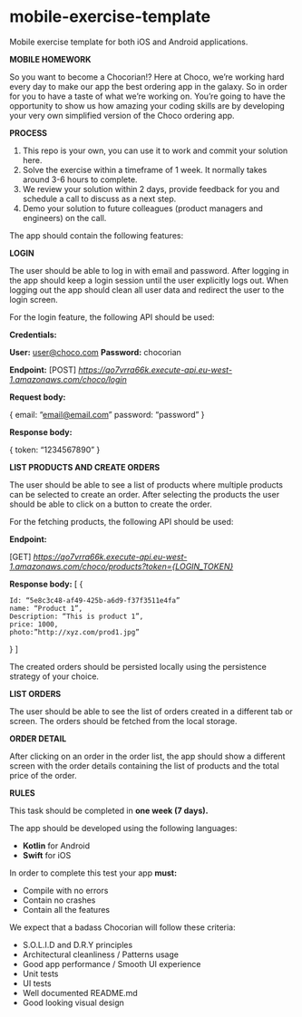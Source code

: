 # mobile-exercise-template
Mobile exercise template for both iOS and Android applications.

**MOBILE HOMEWORK**

So you want to become a Chocorian!? Here at Choco, we’re working hard every day to make our app the best ordering app in the galaxy. So in order for you to have a taste of what we’re working on. You’re going to have the opportunity to show us how amazing your coding skills are by developing your very own simplified version of the Choco ordering app.

**PROCESS**

1. This repo is your own, you can use it to work and commit your solution here.
2. Solve the exercise within a timeframe of 1 week. It normally takes around 3-6 hours to complete.
3. We review your solution within 2 days, provide feedback for you and schedule a call to discuss as a next step.
4. Demo your solution to future colleagues (product managers and engineers) on the call.

The app should contain the following features:

**LOGIN** 

The user should be able to log in with email and password. After logging in the app should keep a login session until the user explicitly logs out. When logging out the app should clean all user data and redirect the user to the login screen.

For the login feature, the following API should be used:

**Credentials:**

**User:** user@choco.com
**Password:** chocorian

**Endpoint:**
[POST] *https://qo7vrra66k.execute-api.eu-west-1.amazonaws.com/choco/login*

**Request body:**

{
  email: “email@email.com” 
  password: “password”
}


**Response body:**

{
  token: “1234567890”
}


**LIST PRODUCTS AND CREATE ORDERS**

The user should be able to see a list of products where multiple products can be selected to create an order. After selecting the products the user should be able to click on a button to create the order.

For the fetching products, the following API should be used:

**Endpoint:**

[GET] *https://qo7vrra66k.execute-api.eu-west-1.amazonaws.com/choco/products?token={LOGIN_TOKEN}*

**Response body:**
[
  {

    Id: “5e8c3c48-af49-425b-a6d9-f37f3511e4fa” 
    name: “Product 1”,
    Description: “This is product 1”,
    price: 1000, 
    photo:”http://xyz.com/prod1.jpg”

  } 
]


The created orders should be persisted locally using the persistence strategy of your choice.


**LIST ORDERS**

The user should be able to see the list of orders created in a different tab or screen.
The orders should be fetched from the local storage.


**ORDER DETAIL**

After clicking on an order in the order list, the app should show a different screen with the order details containing the list of products and the total price of the order.


**RULES**

This task should be completed in **one week (7 days).**

The app should be developed using the following languages:
- **Kotlin** for Android
- **Swift** for iOS


In order to complete this test your app **must:**
- Compile with no errors
- Contain no crashes
- Contain all the features
   
 We expect that a badass Chocorian will follow these criteria:
- S.O.L.I.D and D.R.Y principles
- Architectural cleanliness / Patterns usage
- Good app performance / Smooth UI experience
- Unit tests
- UI tests
- Well documented README.md
- Good looking visual design
